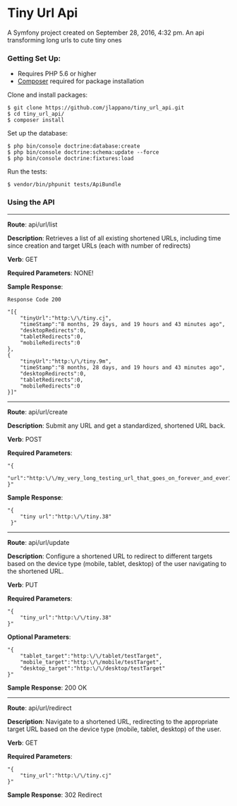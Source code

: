 # Tiny Url Api

A Symfony project created on September 28, 2016, 4:32 pm.
An api transforming long urls to cute tiny ones

### Getting Set Up:


 * Requires PHP 5.6 or higher
 * [Composer](https://getcomposer.org/download/) required for package installation

Clone and install packages:
```
$ git clone https://github.com/jlappano/tiny_url_api.git
$ cd tiny_url_api/
$ composer install
```

Set up the database:
```
$ php bin/console doctrine:database:create
$ php bin/console doctrine:schema:update --force
$ php bin/console doctrine:fixtures:load
```

Run the tests:
```
$ vendor/bin/phpunit tests/ApiBundle
```

### Using the API

---

**Route**: api/url/list

**Description**: Retrieves a list of all existing shortened URLs, including time since creation and target URLs (each with number of redirects)

**Verb**: GET

**Required Parameters**: NONE!

**Sample Response**:

```
Response Code 200

"[{
    "tinyUrl":"http:\/\/tiny.cj",
    "timeStamp":"8 months, 29 days, and 19 hours and 43 minutes ago",
    "desktopRedirects":0,
    "tabletRedirects":0,
    "mobileRedirects":0
},
{
    "tinyUrl":"http:\/\/tiny.9m",
    "timeStamp":"8 months, 28 days, and 19 hours and 43 minutes ago",
    "desktopRedirects":0,
    "tabletRedirects":0,
    "mobileRedirects":0
}]"
```

---

**Route**: api/url/create

**Description**: Submit any URL and get a standardized, shortened URL back.

**Verb**: POST

**Required Parameters**: 

```
"{
    "url":"http:\/\/my_very_long_testing_url_that_goes_on_forever_and_ever177798827272727"
}"
```
**Sample Response**:

```
"{
    "tiny url":"http:\/\/tiny.38"
 }"
```

---

**Route**: api/url/update

**Description**: Configure a shortened URL to redirect to different targets based on the device type (mobile, tablet, desktop) of the user navigating to the shortened URL.

**Verb**: PUT

**Required Parameters**: 

```
"{
    "tiny_url":"http:\/\/tiny.38"
}"
```
**Optional Parameters**: 

```
"{
    "tablet_target":"http:\/\/tablet/testTarget",
    "mobile_target":"http:\/\/mobile/testTarget",
    "desktop_target":"http:\/\/desktop/testTarget"
}"
```
**Sample Response**: 200 OK 

---

**Route**: api/url/redirect

**Description**: Navigate to a shortened URL, redirecting to the appropriate target URL based on the device type (mobile, tablet, desktop) of the user.

**Verb**: GET

**Required Parameters**: 

```
"{
    "tiny_url":"http:\/\/tiny.cj"
}"
```

**Sample Response**: 302 Redirect  



